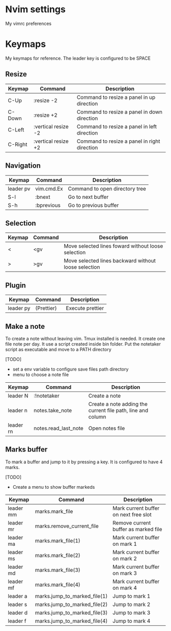 # Nvim settings

My vimrc preferences

# Keymaps

My keymaps for reference. The leader key is configured to be SPACE


## Resize

| Keymap  | Command                 | Description                                  |
|---------|-------------------------|----------------------------------------------|
| C-Up    | :resize -2<CR>          | Command to resize a panel in up direction    |
| C-Down  | :resize +2<CR>          | Command to resize a panel in down direction  |
| C-Left  | :vertical resize -2<CR> | Command to resize a panel in left direction  |
| C-Right | :vertical resize +2<CR> | Command to resize a panel in right direction |

## Navigation

| Keymap    | Command        | Description                   |
|-----------|----------------|-------------------------------|
| leader pv | vim.cmd.Ex     |Command to open directory tree |
| S-l       | :bnext<CR>     |Go to next buffer              |
| S-h       | :bprevious<CR> | Go to previous buffer         |

## Selection

| Keymap | Command | Description                                          |
|--------|---------|------------------------------------------------------|
| <      | <gv     | Move selected lines foward without loose selection   |
| \>     | \>gv    | Move selected lines backward without loose selection |

## Plugin

| Keymap    | Command          | Description      |
|-----------|------------------|------------------|
| leader py | <Plug>(Prettier) | Execute prettier |

## Make a note

To create a note without leaving vim. Tmux installed is needed. It create one file note per day.
It use a script created inside bin folder. Put the notetaker script as executable and move to a PATH directory

[TODO]
  * set a env variable to configure save files path directory 
  * menu to choose a note file

| Keymap    | Command              | Description                                                 |
|-----------|----------------------|-------------------------------------------------------------|
| leader N  | :!notetaker<Enter>   | Create a note                                               |
| leader n  | notes.take_note      | Create a note adding the current file path, line and column |
| leader rn | notes.read_last_note | Open notes file                                             |

## Marks buffer

To mark a buffer and jump to it by pressing a key. It is configured to have 4 marks.

[TODO]
  * Create a menu to show buffer markeds

| Keymap    | Command                      | Description                           |
|-----------|------------------------------|---------------------------------------|
| leader mm | marks.mark_file              | Mark current buffer on next free slot |
| leader mr | marks.remove_current_file    | Remove current buffer as marked file  |
| leader ma | marks.mark_file(1)           | Mark current buffer on mark 1         |
| leader ms | marks.mark_file(2)           | Mark current buffer on mark 2         |
| leader md | marks.mark_file(3)           | Mark current buffer on mark 3         |
| leader mf | marks.mark_file(4)           | Mark current buffer on mark 4         |
| leader a  | marks.jump_to_marked_file(1) | Jump to mark 1                        |
| leader s  | marks.jump_to_marked_file(2) | Jump to mark 2                        |
| leader d  | marks.jump_to_marked_file(3) | Jump to mark 3                        |
| leader f  | marks.jump_to_marked_file(4) | Jump to mark 4                        |

